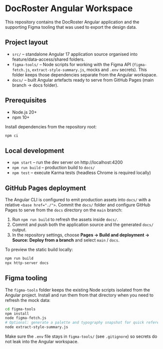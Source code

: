 # DocRoster Angular Workspace

This repository contains the DocRoster Angular application and the supporting Figma tooling that was used to export the design data.

## Project layout

- `src/` – standalone Angular 17 application source organised into feature/data-access/shared folders.
- `figma-tools/` – Node scripts for working with the Figma API (`figma-fetch.js`, `extract-style-summary.js`, mocks and `.env` secrets). This folder keeps those dependencies separate from the Angular workspace.
- `docs/` – built Angular artefacts ready to serve from GitHub Pages (main branch → docs folder).

## Prerequisites

- Node.js 20+
- npm 10+

Install dependencies from the repository root:

```bash
npm ci
```

## Local development

- `npm start` – run the dev server on http://localhost:4200
- `npm run build` – production build to `docs/`
- `npm test` – execute Karma tests (headless Chrome is required locally)

## GitHub Pages deployment

The Angular CLI is configured to emit production assets into `docs/` with a relative `<base href="./">`. Commit the `docs/` folder and configure GitHub Pages to serve from the `docs` directory on the `main` branch:

1. Run `npm run build` to refresh the assets inside `docs/`.
2. Commit and push both the application source and the generated `docs/` output.
3. In the repository settings, choose **Pages → Build and deployment → Source: Deploy from a branch** and select `main` / `docs`.

To preview the static build locally:

```bash
npm run build
npx http-server docs
```

## Figma tooling

The `figma-tools` folder keeps the existing Node scripts isolated from the Angular project. Install and run them from that directory when you need to refresh the mock data:

```bash
cd figma-tools
npm install
node figma-fetch.js
# Optional: generate a palette and typography snapshot for quick reference
node extract-style-summary.js
```

Make sure the `.env` file stays in `figma-tools/` (see `.gitignore`) so secrets do not leak into the Angular workspace.
